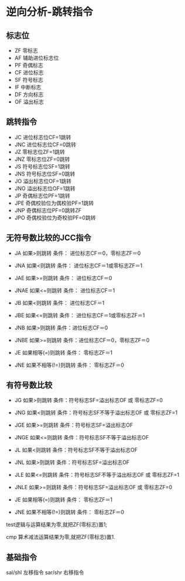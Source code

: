 # 逆向分析-跳转指令

## 标志位

- ZF  零标志
- AF  辅助进位标志位
- PF  奇偶标志
- CF  进位标志
- SF  符号标志
- IF  中断标志
- DF  方向标志
- OF  溢出标志

## 跳转指令

- JC    进位标志位CF=1跳转
- JNC   进位标志位CF=0跳转
- JZ    零标志位ZF=1跳转
- JNZ   零标志位ZF=0跳转
- JS    符号标志位SF=1跳转
- JNS   符号标志位SF=0跳转
- JO    溢出标志位OF=1跳转
- JNO   溢出标志位OF=1跳转
- JP    奇偶标志位PF=1跳转
- JPE   奇偶校验位为偶校验PF=1跳转
- JNP   奇偶标志位PF=0跳转ZF
- JPO   奇偶校验位为奇校验PF=0跳转

## 无符号数比较的JCC指令
- JA    如果>则跳转   条件： 进位标志CF＝0，零标志ZF＝0
- JNA   如果<则跳转   条件： 进位标志CF＝1或零标志ZF＝1
- JAE   如果>=则跳转  条件： 进位标志CF＝0
- JNAE  如果<=则跳转  条件： 进位标志CF＝1

- JB    如果<则跳转   条件： 进位标志CF＝1
- JBE   如果<=则跳转  条件： 进位标志CF＝1或零标志ZF＝1
- JNB   如果>则跳转   条件：进位标志CF＝0
- JNBE  如果>=则跳转  条件：进位标志CF＝0，零标志ZF＝0

- JE    如果相等(=)则跳转     条件： 零标志ZF＝1
- JNE   如果不相等(!=)则跳转  条件： 零标志ZF＝0


## 有符号数比较

- JG    如果>则跳转    条件：符号标志SF=溢出标志OF 或 零标志ZF=0
- JNG   如果<则跳转    条件：符号标志SF不等于溢出标志OF 或 零标志ZF=1
- JGE   如果>=则跳转    条件：符号标志SF=溢出标志OF
- JNGE  如果<=则跳转    条件：符号标志SF不等于溢出标志OF

- JL    如果<则跳转         条件：符号标志SF不等于溢出标志OF
- JNL   如果>则跳转         条件：符号标志SF=溢出标志OF
- JLE   如果<=则跳转        条件：符号标志SF不等于溢出标志OF 或 零标志ZF=1
- JNLE  如果>=则跳转        条件：符号标志SF=溢出标志OF 或 零标志ZF=0

- JE     如果相等(=)则跳转     条件： 零标志ZF＝1
- JNE    如果不相等(!=)则跳转  条件： 零标志ZF＝0 

test逻辑与运算结果为零,就把ZF(零标志)置1;


cmp 算术减法运算结果为零,就把ZF(零标志)置1.


## 基础指令

sal/shl 左移指令
sar/shr 右移指令

